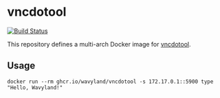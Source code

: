 # vncdotool

[![Build Status](https://github.com/wavyland/vncdotool/workflows/CI/badge.svg)](https://github.com/wavyland/vncdotool/actions?query=workflow%3ACI)

This repository defines a multi-arch Docker image for [vncdotool](https://github.com/sibson/vncdotool).

## Usage

```shell
docker run --rm ghcr.io/wavyland/vncdotool -s 172.17.0.1::5900 type "Hello, Wavyland!"
```
